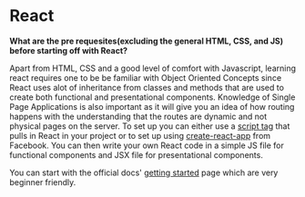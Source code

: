 # React

**What are the pre requesites(excluding the general HTML, CSS, and JS) before starting off with React?**

Apart from HTML, CSS and a good level of comfort with Javascript, learning react requires one to be be familiar with Object Oriented Concepts since React uses alot of inheritance from classes and methods that are used to create both functional and presentational components. Knowledge of Single Page Applications is also important as it will give you an idea of how routing happens with the understanding that the routes are dynamic and not physical pages on the server. To set up you can either use a [script tag](https://reactjs.org/docs/add-react-to-a-website.html) that pulls in React in your project or to set up using [create-react-app](https://github.com/facebook/create-react-app) from Facebook. You can then write your own React code in a simple JS file for functional components and JSX file for presentational components. 

You can start with the official docs' [getting started](https://reactjs.org/docs/getting-started.html) page which are very beginner friendly.
